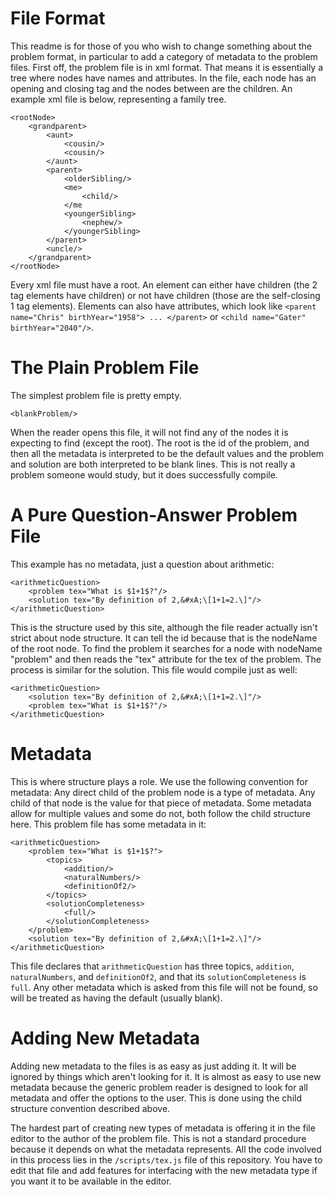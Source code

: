 # File Format

This readme is for those of you who wish to change something about the problem format, in particular to add a category of metadata to the problem files. First off, the problem file is in xml format. That means it is essentially a tree where nodes have names and attributes. In the file, each node has an opening and closing tag and the nodes between are the children. An example xml file is below, representing a family tree.

```
<rootNode>
    <grandparent>
        <aunt>
            <cousin/>
            <cousin/>
        </aunt>
        <parent>
            <olderSibling/>
            <me>
                <child/>
            </me
            <youngerSibling>
                <nephew/>
            </youngerSibling>
        </parent>
        <uncle/>
    </grandparent>
</rootNode>
```
Every xml file must have a root. An element can either have children (the 2 tag elements have children) or not have children (those are the self-closing 1 tag elements). Elements can also have attributes, which look like `<parent name="Chris" birthYear="1958"> ... </parent>` or `<child name="Gater" birthYear="2040"/>`.

# The Plain Problem File

The simplest problem file is pretty empty.

```
<blankProblem/>
```

When the reader opens this file, it will not find any of the nodes it is expecting to find (except the root). The root is the id of the problem, and then all the metadata is interpreted to be the default values and the problem and solution are both interpreted to be blank lines. This is not really a problem someone would study, but it does successfully compile.

# A Pure Question-Answer Problem File

This example has no metadata, just a question about arithmetic:

```
<arithmeticQuestion>
    <problem tex="What is $1+1$?"/>
    <solution tex="By definition of 2,&#xA;\[1+1=2.\]"/>
</arithmeticQuestion>
```

This is the structure used by this site, although the file reader actually isn't strict about node structure. It can tell the id because that is the nodeName of the root node. To find the problem it searches for a node with nodeName "problem" and then reads the "tex" attribute for the tex of the problem. The process is similar for the solution. This file would compile just as well:

```
<arithmeticQuestion>
    <solution tex="By definition of 2,&#xA;\[1+1=2.\]"/>
    <problem tex="What is $1+1$?"/>
</arithmeticQuestion>
```

# Metadata

This is where structure plays a role. We use the following convention for metadata: Any direct child of the problem node is a type of metadata. Any child of that node is the value for that piece of metadata. Some metadata allow for multiple values and some do not, both follow the child structure here. This problem file has some metadata in it:

```
<arithmeticQuestion>
    <problem tex="What is $1+1$?">
        <topics>
            <addition/>
            <naturalNumbers/>
            <definitionOf2/>
        </topics>
        <solutionCompleteness>
            <full/>
        </solutionCompleteness>
    </problem>
    <solution tex="By definition of 2,&#xA;\[1+1=2.\]"/>
</arithmeticQuestion>
```

This file declares that `arithmeticQuestion` has three topics, `addition`, `naturalNumbers`, and `definitionOf2`, and that its `solutionCompleteness` is `full`. Any other metadata which is asked from this file will not be found, so will be treated as having the default (usually blank).

# Adding New Metadata

Adding new metadata to the files is as easy as just adding it. It will be ignored by things which aren't looking for it. It is almost as easy to use new metadata because the generic problem reader is designed to look for all metadata and offer the options to the user. This is done using the child structure convention described above.

The hardest part of creating new types of metadata is offering it in the file editor to the author of the problem file. This is not a standard procedure because it depends on what the metadata represents. All the code involved in this process lies in the `/scripts/tex.js` file of this repository. You have to edit that file and add features for interfacing with the new metadata type if you want it to be available in the editor.